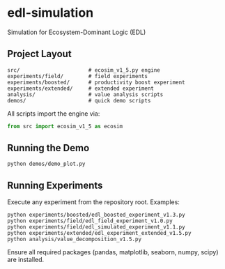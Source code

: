 # edl-simulation
Simulation for Ecosystem-Dominant Logic (EDL)

## Project Layout

```
src/                      # ecosim_v1_5.py engine
experiments/field/        # field experiments
experiments/boosted/      # productivity boost experiment
experiments/extended/     # extended experiment
analysis/                 # value analysis scripts
demos/                    # quick demo scripts
```

All scripts import the engine via:

```python
from src import ecosim_v1_5 as ecosim
```

## Running the Demo

```
python demos/demo_plot.py
```

## Running Experiments

Execute any experiment from the repository root. Examples:

```
python experiments/boosted/edl_boosted_experiment_v1.3.py
python experiments/field/edl_field_experiment_v1.0.py
python experiments/field/edl_simulated_experiment_v1.1.py
python experiments/extended/edl_experiment_extended_v1.5.py
python analysis/value_decomposition_v1.5.py
```

Ensure all required packages (pandas, matplotlib, seaborn, numpy, scipy) are installed.
